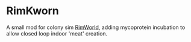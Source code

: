 # RimKworn

A small mod for colony sim [RimWorld](https://rimworldgame.com/), adding mycoprotein incubation to allow closed loop indoor 'meat' creation.
